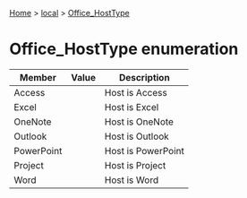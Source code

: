 [Home](./index) &gt; [local](local.md) &gt; [Office\_HostType](local.office_hosttype.md)

# Office\_HostType enumeration

|  Member | Value | Description |
|  --- | --- | --- |
|  Access |  | Host is Access |
|  Excel |  | Host is Excel |
|  OneNote |  | Host is OneNote |
|  Outlook |  | Host is Outlook |
|  PowerPoint |  | Host is PowerPoint |
|  Project |  | Host is Project |
|  Word |  | Host is Word |

